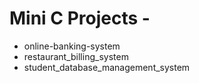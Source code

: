 ﻿# Mini C Projects -
- online-banking-system
- restaurant_billing_system
- student_database_management_system
